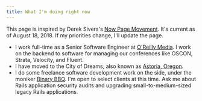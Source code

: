 ```yaml
---
title: What I'm doing right now
---
```


This page is inspired by Derek Sivers's [Now Page Movement](http://nownownow.com/about). It's current as of August 18, 2018. If my priorities change, I'll update the page.

- I work full-time as a Senior Software Engineer at [O'Reilly Media](https://www.oreilly.com/). I work on the backend to software for managing our conferences like OSCON, Strata, Velocity, and Fluent.
- I have moved to the City of Dreams, also known as [Astoria, Oregon](https://en.wikipedia.org/wiki/Astoria,_Oregon).
- I do some freelance software development work on the side, under the moniker [Binary BBQ](https://binarybbq.com/). I'm open to select clients at this time. Ask me about Rails application security audits and upgrading small-to-medium-sized legacy Rails applications.
